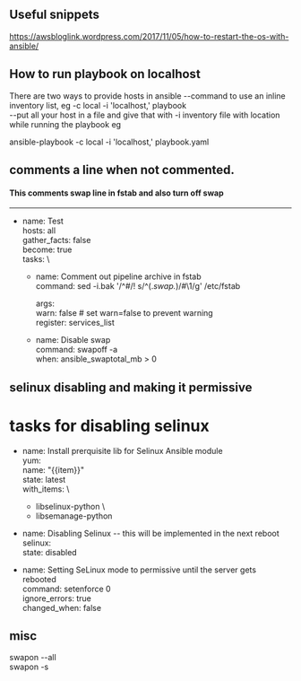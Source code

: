 ## Useful snippets
https://awsbloglink.wordpress.com/2017/11/05/how-to-restart-the-os-with-ansible/

## How to run playbook on localhost
There are two ways to provide hosts in ansible
--command to use an inline inventory list, eg -c local -i 'localhost,' playbook \
--put all your host in a file and give that with -i inventory file with location while running the playbook
eg

ansible-playbook -c local -i 'localhost,' playbook.yaml

## comments a line when not commented. 
#### This comments swap line in fstab and also turn off swap 
---
- name: Test \
  hosts: all \
  gather_facts: false \
  become: true \
  tasks: \
    - name: Comment out pipeline archive in fstab \
      command: sed -i.bak '/^#/! s/^\(.*swap.*\)/#\1/g' /etc/fstab 

      args: \
        warn: false # set warn=false to prevent warning \
      register: services_list

    - name: Disable swap \
      command: swapoff -a \
      when: ansible_swaptotal_mb > 0

## selinux disabling and making it permissive 
# tasks for disabling selinux
- name: Install prerquisite lib for Selinux Ansible module \
  yum: \
    name: "{{item}}" \
    state: latest \
  with_items: \
    - libselinux-python \
    - libsemanage-python 

- name: Disabling Selinux -- this will be implemented in the next reboot \
  selinux: \
    state: disabled 

- name: Setting  SeLinux mode to permissive until the server gets rebooted  \
  command: setenforce 0 \
  ignore_errors: true \
  changed_when: false 


## misc
 swapon --all \
 swapon -s
 
